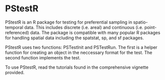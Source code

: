 # PStestR
PStestR is an R package for testing for preferential sampling in spatio-temporal data. This includes discrete (i.e. areal) and continuous (i.e. point-referenced) data. The package is compatible with many popular R packages for handling spatial data including the spatstat, sp, and sf packages.

PStestR uses two functions: PSTestInit and PSTestRun. The first is a helper function for creating an object in the neccessary format for the test. The second function implements the test. 

To use PStestR, read the tutorials found in the comprehensive vignette provided. 
